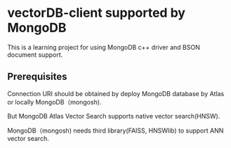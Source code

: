 # vectorDB-client supported by MongoDB
This is a learning project for using MongoDB c++ driver and BSON document support.
## Prerequisites
Connection URI should be obtained by deploy MongoDB database by Atlas or locally MongoDB（mongosh).

But MongoDB Atlas Vector Search supports native vector search(HNSW).

MongoDB（mongosh) needs third library(FAISS, HNSWlib) to support ANN vector search.


